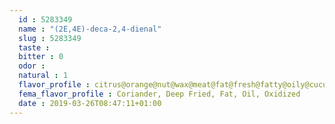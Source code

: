 ```yaml
---
  id : 5283349
  name : "(2E,4E)-deca-2,4-dienal"
  slug : 5283349
  taste : 
  bitter : 0
  odor : 
  natural : 1
  flavor_profile : citrus@orange@nut@wax@meat@fat@fresh@fatty@oily@cucumber@sweet@melon@pumpkin@fried@green
  fema_flavor_profile : Coriander, Deep Fried, Fat, Oil, Oxidized
  date : 2019-03-26T08:47:11+01:00
---
```



